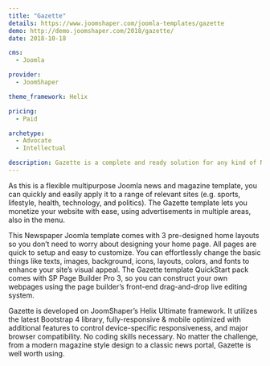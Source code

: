 ```yaml
---
title: "Gazette"
details: https://www.joomshaper.com/joomla-templates/gazette
demo: http://demo.joomshaper.com/2018/gazette/
date: 2018-10-18

cms: 
  - Joomla

provider:
  - JoomShaper

theme_framework: Helix

pricing:
  - Paid

archetype:
  - Advocate
  - Intellectual

description: Gazette is a complete and ready solution for any kind of Newspaper or Magazine website to deliver daily news, celebrity gossip or interesting facts.
---
```


As this is a flexible multipurpose Joomla news and magazine template, you can quickly and easily apply it to a range of relevant sites (e.g. sports, lifestyle, health, technology, and politics). The Gazette template lets you monetize your website with ease, using advertisements in multiple areas, also in the menu.

This Newspaper Joomla template comes with 3 pre-designed home layouts so you don’t need to worry about designing your home page. All pages are quick to setup and easy to customize. You can effortlessly change the basic things like texts, images, background, icons, layouts, colors, and fonts to enhance your site’s visual appeal. The Gazette template QuickStart pack comes with SP Page Builder Pro 3, so you can construct your own webpages using the page builder’s front-end drag-and-drop live editing system.

Gazette is developed on JoomShaper’s Helix Ultimate framework. It utilizes the latest Bootstrap 4 library, fully-responsive & mobile optimized with additional features to control device-specific responsiveness, and major browser compatibility. No coding skills necessary. No matter the challenge, from a modern magazine style design to a classic news portal, Gazette is well worth using.
